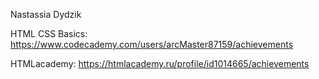 Nastassia Dydzik

HTML CSS Basics: https://www.codecademy.com/users/arcMaster87159/achievements

HTMLacademy: https://htmlacademy.ru/profile/id1014665/achievements

                 